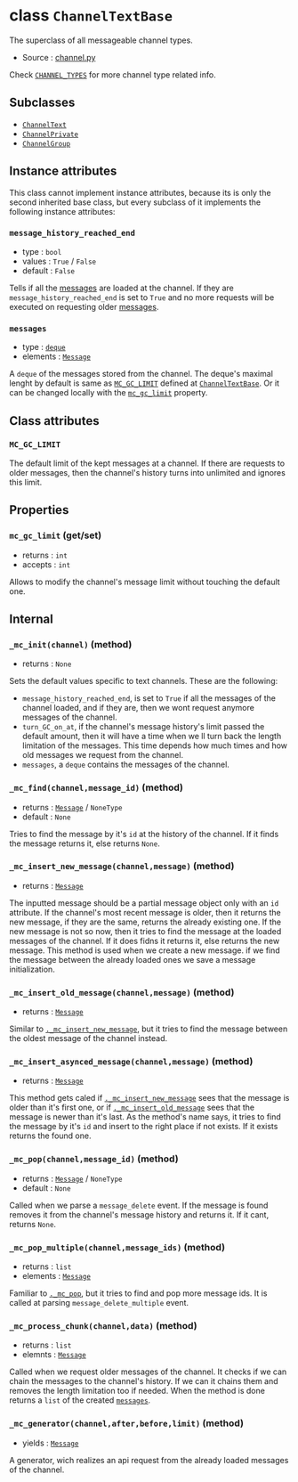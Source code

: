 # class `ChannelTextBase`

The superclass of all messageable channel types.

- Source : [channel.py](https://github.com/HuyaneMatsu/hata/blob/master/hata/discord/channel.py)

Check [`CHANNEL_TYPES`](CHANNEL_TYPES.md) for more channel type related info.

## Subclasses

- [`ChannelText`](ChannelText.md)
- [`ChannelPrivate`](ChannelPrivate.md)
- [`ChannelGroup`](ChannelGroup.md)

## Instance attributes

This class cannot implement instance attributes, because its is only the second
inherited base class, but every subclass of it implements the following 
instance attributes:

### `message_history_reached_end`

- type : `bool`
- values : `True` / `False`
- default : `False`

Tells if all the [messages](Message.md) are loaded at the channel. If they are 
`message_history_reached_end` is set to `True` and no more requests will be
executed on requesting older [messages](Message.md).

### `messages`

- type : [`deque`](https://docs.python.org/3/library/collections.html#collections.deque)
- elements : [`Message`](Message.md)

A `deque` of the messages stored from the channel. The deque's maximal
lenght by default is same as [`MC_GC_LIMIT`](ChannelTextBase.md#mc_gc_limit)
defined at [`ChannelTextBase`](ChannelTextBase.md). Or it can be
changed locally with the
[`mc_gc_limit`](ChannelTextBase.md#mc_gc_limit-getset) property.

## Class attributes

### `MC_GC_LIMIT`

The default limit of the kept messages at a channel. If there are requests to
older messages, then the channel's history turns into unlimited and ignores
this limit.

## Properties

### `mc_gc_limit` (get/set)

- returns : `int`
- accepts : `int`

Allows to modify the channel's message limit without touching the default one.

## Internal

### `_mc_init(channel)` (method)

- returns : `None`

Sets the default values specific to text channels. These are the following:
    
- `message_history_reached_end`, is set to `True` if all the messages of the
channel loaded, and if they are, then we wont request anymore messages of the
channel.
- `turn_GC_on_at`, if the channel's message history's limit passed the default
amount, then it will have a time when we ll turn back the length limitation of
the messages. This time depends how much times and how old messages we request
from the channel.
- `messages`, a `deque` contains the messages of the channel.

### `_mc_find(channel,message_id)` (method)

- returns : [`Message`](Message.md) / `NoneType`
- default : `None`

Tries to find the message by it's `id` at the history of the channel. If it finds
the message returns it, else returns `None`.

### `_mc_insert_new_message(channel,message)` (method)

- returns : [`Message`](Message.md)

The inputted message should be a partial message object only with an `id`
attribute. If the channel's most recent message is older, then it returns the
new message, if they are the same, returns the already existing one. If the new
message is not so now, then it tries to find the message at the loaded messages
of the channel. If it does fidns it returns it, else returns the new message.
This method is used when we create a new message. if we find the message
between the already loaded ones we save a message initialization.

### `_mc_insert_old_message(channel,message)` (method)

- returns : [`Message`](Message.md)

Similar to
[`._mc_insert_new_message`](#_mc_insert_new_messagechannelmessage-method),
but it tries to find the message between the oldest message of the channel
instead.

### `_mc_insert_asynced_message(channel,message)` (method)

- returns : [`Message`](Message.md)

This method gets caled if
[`._mc_insert_new_message`](#_mc_insert_new_messagechannelmessage-method)
sees that the message is older than it's first one, or if
[`._mc_insert_old_message`](#_mc_insert_old_messagechannelmessage-method)
sees that the message is newer than it's last. As the method's name says,
it tries to find the message by it's  `id` and insert to the right place
if not exists. If it exists returns the found one.

### `_mc_pop(channel,message_id)` (method)

- returns : [`Message`](Message.md) / `NoneType`
- default : `None`

Called when we parse a `message_delete` event. If the message is found removes
it from the channel's message history and returns it. If it cant, returns `None`.

### `_mc_pop_multiple(channel,message_ids)` (method)

- returns : `list`
- elements : [`Message`](Message.md)

Familiar to [`._mc_pop`](#_mc_popchannelmessage_id-method),
but it tries to find and pop more message ids. It is called at parsing
`message_delete_multiple` event. 

### `_mc_process_chunk(channel,data)` (method)

- returns : `list`
- elemnts : [`Message`](Message.md)

Called when we request older messages of the channel. It checks if we can chain
the messages to the channel's history. If we can it chains them and removes the
length limitation too if needed. When the method is done returns a `list` of the
created [`messages`](Message.md).

### `_mc_generator(channel,after,before,limit)` (method)

- yields : [`Message`](Message.md)

A generator, wich realizes an api request from the already loaded messages of
the channel.





